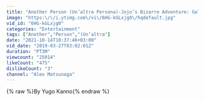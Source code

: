 ```yaml
---
title: "Another Person (Un’altra Persona)-Jojo’s Bizarre Adventure: Golden Wind O.S.T Vol.2: Intermezzo"
image: "https:\/\/i.ytimg.com\/vi\/6HG-kGLxjg0\/hqdefault.jpg"
vid_id: "6HG-kGLxjg0"
categories: "Entertainment"
tags: ["Another","Person","(Un’altra"]
date: "2021-10-14T10:37:46+03:00"
vid_date: "2019-03-27T03:02:01Z"
duration: "PT3M"
viewcount: "25014"
likeCount: "475"
dislikeCount: "3"
channel: "Alex Matsunaga"
---
```

{% raw %}By Yugo Kanno{% endraw %}
